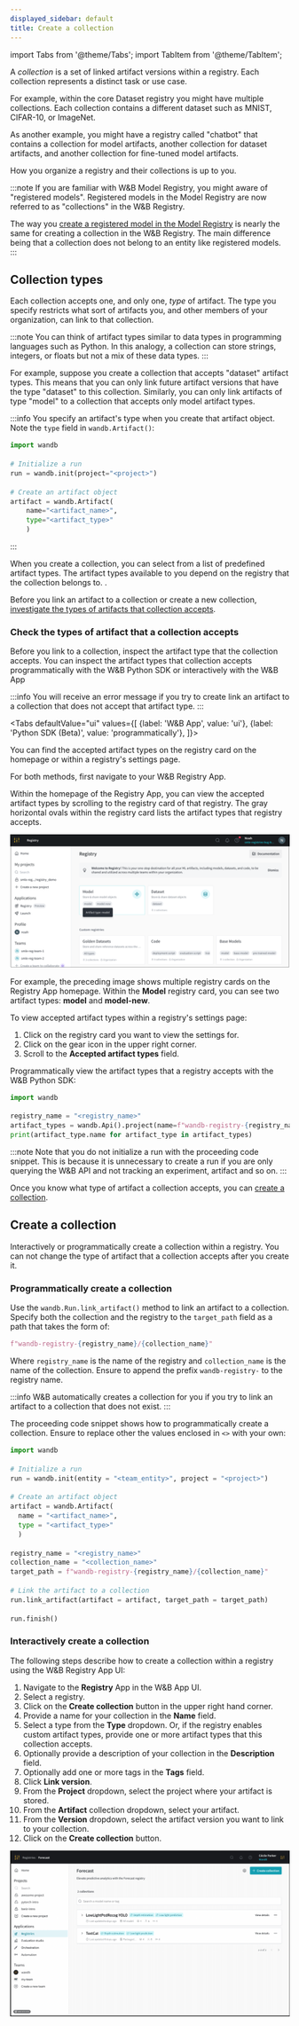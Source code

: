 ```yaml
---
displayed_sidebar: default
title: Create a collection
---
```

import Tabs from '@theme/Tabs';
import TabItem from '@theme/TabItem';

A *collection* is a set of linked artifact versions within a registry. Each collection represents a distinct task or use case. 

For example, within the core Dataset registry you might have multiple collections. Each collection contains a different dataset such as MNIST, CIFAR-10, or ImageNet.

As another example, you might have a registry called "chatbot" that contains a collection for model artifacts, another collection for dataset artifacts, and another collection for fine-tuned model artifacts.

How you organize a registry and their collections is up to you.

<!-- Removing this since it's on the landing page + we'll eventually have a terms and concepts page
![](/images/registry/Registry_Hierarchy_Diagram.png) -->

:::note
If you are familiar with W&B Model Registry, you might aware of "registered models". Registered models in the Model Registry are now referred to as "collections" in the W&B Registry.

The way you [create a registered model in the Model Registry](../model_registry/create-registered-model.md) is nearly the same for creating a collection in the W&B Registry. The main difference being that a collection does not belong to an entity like registered models.
:::

## Collection types

Each collection accepts one, and only one, *type* of artifact. The type you specify restricts what sort of artifacts you, and other members of your organization, can link to that collection.

:::note
You can think of artifact types similar to data types in programming languages such as Python. In this analogy, a collection can store strings, integers, or floats but not a mix of these data types.
:::

For example, suppose you create a collection that accepts "dataset" artifact types. This means that you can only link future artifact versions that have the type "dataset" to this collection. Similarly, you can only link artifacts of type "model" to a collection that accepts only model artifact types.

:::info
You specify an artifact's type when you create that artifact object. Note the `type` field in `wandb.Artifact()`:

```python
import wandb

# Initialize a run
run = wandb.init(project="<project>")

# Create an artifact object
artifact = wandb.Artifact(
    name="<artifact_name>", 
    type="<artifact_type>"
    )
```
:::
 

When you create a collection, you can select from a list of predefined artifact types. The artifact types available to you depend on the registry that the collection belongs to. .

Before you link an artifact to a collection or create a new collection, [investigate the types of artifacts that collection accepts](#check-the-types-of-artifact-that-a-collection-accepts).

### Check the types of artifact that a collection accepts

Before you link to a collection, inspect the artifact type that the collection accepts. You can inspect the artifact types that collection accepts programmatically with the W&B Python SDK or interactively with the W&B App

:::info
You will receive an error message if you try to create link an artifact to a collection that does not accept that artifact type.
:::

<Tabs
  defaultValue="ui"
  values={[
    {label: 'W&B App', value: 'ui'},
    {label: 'Python SDK (Beta)', value: 'programmatically'},
  ]}>
  <TabItem value="ui">

You can find the accepted artifact types on the registry card on the homepage or within a registry's settings page.

For both methods, first navigate to your W&B Registry App.

Within the homepage of the Registry App, you can view the accepted artifact types by scrolling to the registry card of that registry. The gray horizontal ovals within the registry card lists the artifact types that registry accepts.

![](/images/registry/artifact_types_model_card.png)

For example, the preceding image shows multiple registry cards on the Registry App homepage. Within the **Model** registry card, you can see two artifact types: **model** and **model-new**. 


To view accepted artifact types within a registry's settings page:

1. Click on the registry card you want to view the settings for.
2. Click on the gear icon in the upper right corner.
3. Scroll to the **Accepted artifact types** field. 


  </TabItem>
  <TabItem value="programmatically">

Programmatically view the artifact types that a registry accepts with the W&B Python SDK:

```python
import wandb

registry_name = "<registry_name>"
artifact_types = wandb.Api().project(name=f"wandb-registry-{registry_name}").artifact_types()
print(artifact_type.name for artifact_type in artifact_types)
```

:::note
Note that you do not initialize a run with the proceeding code snippet. This is because it is unnecessary to create a run if you are only querying the W&B API and not tracking an experiment, artifact and so on.
:::

  </TabItem>
</Tabs>

Once you know what type of artifact a collection accepts, you can [create a collection](#create-a-collection).


## Create a collection

Interactively or programmatically create a collection within a registry. You can not change the type of artifact that a collection accepts after you create it.

### Programmatically create a collection

Use the `wandb.Run.link_artifact()` method to link an artifact to a collection. Specify both the collection and the registry to the `target_path` field as a path that takes the form of:

```python
f"wandb-registry-{registry_name}/{collection_name}"
```

Where `registry_name` is the name of the registry and `collection_name` is the name of the collection. Ensure to append the prefix `wandb-registry-` to the registry name.

:::info
W&B automatically creates a collection for you if you try to link an artifact to a collection that does not exist.
:::

The proceeding code snippet shows how to programmatically create a collection. Ensure to replace other the values enclosed in `<>` with your own:

```python
import wandb

# Initialize a run
run = wandb.init(entity = "<team_entity>", project = "<project>")

# Create an artifact object
artifact = wandb.Artifact(
  name = "<artifact_name>",
  type = "<artifact_type>"
  )

registry_name = "<registry_name>"
collection_name = "<collection_name>"
target_path = f"wandb-registry-{registry_name}/{collection_name}"

# Link the artifact to a collection
run.link_artifact(artifact = artifact, target_path = target_path)

run.finish()
```

### Interactively create a collection

The following steps describe how to create a collection within a registry using the W&B Registry App UI:

1. Navigate to the **Registry** App in the W&B App UI.
2. Select a registry.
3. Click on the **Create collection** button in the upper right hand corner.
4. Provide a name for your collection in the **Name** field. 
5. Select a type from the **Type** dropdown. Or, if the registry enables custom artifact types, provide one or more artifact types that this collection accepts.
6. Optionally provide a description of your collection in the **Description** field.
7. Optionally add one or more tags in the **Tags** field. 
8. Click **Link version**.
9. From the **Project** dropdown, select the project where your artifact is stored.
10. From the **Artifact** collection dropdown, select your artifact.
11. From the **Version** dropdown, select the artifact version you want to link to your collection.
12. Click on the **Create collection** button.

![](/images/registry/create_collection.gif)
